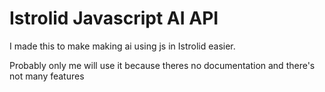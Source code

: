 # Istrolid Javascript AI API
I made this to make making ai using js in Istrolid easier.

Probably only me will use it because theres no documentation and there's not many features
